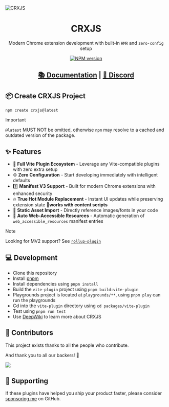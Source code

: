 ![CRXJS](./banner-github.png)

<h1 align="center">CRXJS</h1>

<p align="center">
Modern Chrome extension development with built-in <code>HMR</code> and <code>zero-config</code> setup
</p>

<p align="center">
<a href="https://www.npmjs.com/package/@crxjs/vite-plugin">
<img src="https://img.shields.io/npm/v/@crxjs/vite-plugin?color=298cd6&amp;label=CRXJS&labelColor=f2bae4" alt="NPM version">
</a>
</p>

<h2 align="center">
<a href="https://crxjs.dev">📚 Documentation</a> |
<a href="https://discord.com/invite/FnnE4XR7Wj">💬 Discord </a>
</h2>


## 📦 Create CRXJS Project
```shell
npm create crxjs@latest
``` 

> [!IMPORTANT]
> `@latest` MUST NOT be omitted, otherwise `npm` may resolve to a cached and outdated version of the package.

## ✨ Features

- 🧩 **Full Vite Plugin Ecosystem** - Leverage any Vite-compatible plugins with zero extra setup  
- ⚙️ **Zero Configuration** - Start developing immediately with intelligent defaults  
- 3️⃣ **Manifest V3 Support** - Built for modern Chrome extensions with enhanced security  
- 🔥 **True Hot Module Replacement** - Instant UI updates while preserving extension state 🎈**works with content scripts**
- 📁 **Static Asset Import** - Directly reference images/fonts in your code
- 🤖 **Auto Web-Accessible Resources** - Automatic generation of `web_accessible_resources` manifest entries  

> [!NOTE]  
> Looking for MV2 support? See [`rollup-plugin`](packages/rollup-plugin/README.md)  

## 💻 Development

- Clone this repository
- Install [pnpm](https://pnpm.io)
- Install dependencies using `pnpm install`
- Build the `vite-plugin` project using `pnpm build:vite-plugin`
- Playgrounds project is located at `playgrounds/**`, using `pnpm play` can run the playgrounds
- Cd into the `vite-plugin` directory using `cd packages/vite-plugin`
- Test using `pnpm run test`
- Use [DeepWiki](https://deepwiki.com/crxjs/chrome-extension-tools) to learn more about CRXJS

## 💝 Contributors

This project exists thanks to all the people who contribute.

And thank you to all our backers! 🙏

<a href="https://github.com/crxjs/chrome-extension-tools/graphs/contributors">
  <img src="https://contrib.rocks/image?repo=crxjs/chrome-extension-tools" />
</a>

## 🤝 Supporting

If these plugins have helped you ship your product faster, please consider
[sponsoring me](https://github.com/sponsors/jacksteamdev) on GitHub.
